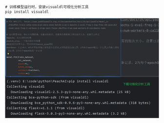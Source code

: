 ```shell
# 训练模型运行时，安装visualdl可视化分析工具
pip install visualdl
```
![img.png](../readme_imgs/visualdl.png)